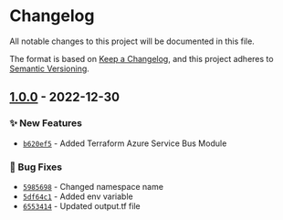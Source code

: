 # Changelog

All notable changes to this project will be documented in this file.

The format is based on [Keep a Changelog](https://keepachangelog.com/en/1.0.0/),
and this project adheres to [Semantic Versioning](https://semver.org/spec/v2.0.0.html).

## [1.0.0] - 2022-12-30
### :sparkles: New Features
- [`b620ef5`](https://github.com/clouddrove/terraform-azure-service-bus/commit/b620ef5c09499cf66887ab38e530d01bfd2d9453) - Added Terraform Azure Service Bus Module

### :bug: Bug Fixes
- [`5985698`](https://github.com/clouddrove/terraform-azure-service-bus/commit/59856988d8c7eadbcec11390f2c5ebd2aba95aec) - Changed namespace name 
- [`5df64c1`](https://github.com/clouddrove/terraform-azure-service-bus/commit/5df64c1c9da16d55699736f70bfaf721110e3f7f) - Added env variable
- [`6553414`](https://github.com/clouddrove/terraform-azure-service-bus/commit/6553414e78dc02ca2956ee4f7bd8a2b4bc7e6f86) - Updated output.tf file


[1.0.0]: https://github.com/clouddrove/terraform-azure-service-bus/compare/1.0.0...master

